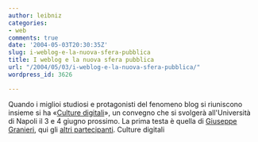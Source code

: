```yaml
---
author: leibniz
categories:
- web
comments: true
date: '2004-05-03T20:30:35Z'
slug: i-weblog-e-la-nuova-sfera-pubblica
title: I weblog e la nuova sfera pubblica
url: "/2004/05/03/i-weblog-e-la-nuova-sfera-pubblica/"
wordpress_id: 3626

---
```

Quando i miglioi studiosi e protagonisti del fenomeno blog si riuniscono insieme si ha «[Culture digitali](https://blogosphere.typepad.com/blogosphere/)», un convegno che si svolgerà all'Università di Napoli il 3 e 4 giugno prossimo. La prima testa è quella di [Giuseppe Granieri](https://blogosphere.typepad.com/blogosphere/2004/04/lo_spirito_di_u.html), qui gli [altri partecipanti](https://blogosphere.typepad.com/blogosphere/2004/04/index.html#a0001298478).
Culture digitali
